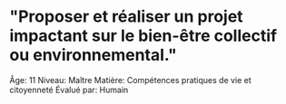# "Proposer et réaliser un projet impactant sur le bien-être collectif ou environnemental."

Âge: 11
Niveau: Maître
Matière: Compétences pratiques de vie et citoyenneté
Évalué par: Humain
